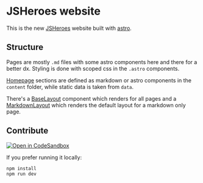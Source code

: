 # JSHeroes website

This is the new [JSHeroes](https://jsheroes.io) website built with [astro](https://astro.build/).

## Structure

Pages are mostly `.md` files with some astro components here and there for a better dx. Styling is done with scoped css in the `.astro` components.

[Homepage](/src/pages/index.astro) sections are defined as markdown or astro components in the `content` folder, while static data is taken from `data`.

There's a [BaseLayout](/src/layouts/BaseLayout.astro) component which renders for all pages and a [MarkdownLayout](/src/layouts/MarkdownLayout.astro) which renders the default layout for a markdown only page.

## Contribute

[![Open in CodeSandbox](https://assets.codesandbox.io/github/button-edit-lime.svg)](https://codesandbox.io/p/github/jsheroes/website/main)

If you prefer running it locally:

```
npm install
npm run dev
```
